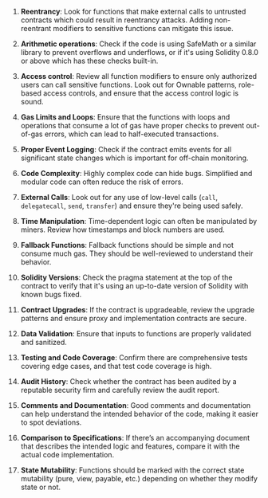 1. **Reentrancy**: Look for functions that make external calls to untrusted contracts which could result in reentrancy attacks. Adding non-reentrant modifiers to sensitive functions can mitigate this issue.

2. **Arithmetic operations**: Check if the code is using SafeMath or a similar library to prevent overflows and underflows, or if it's using Solidity 0.8.0 or above which has these checks built-in.

3. **Access control**: Review all function modifiers to ensure only authorized users can call sensitive functions. Look out for Ownable patterns, role-based access controls, and ensure that the access control logic is sound.

4. **Gas Limits and Loops**: Ensure that the functions with loops and operations that consume a lot of gas have proper checks to prevent out-of-gas errors, which can lead to half-executed transactions.

5. **Proper Event Logging**: Check if the contract emits events for all significant state changes which is important for off-chain monitoring.

6. **Code Complexity**: Highly complex code can hide bugs. Simplified and modular code can often reduce the risk of errors.

7. **External Calls**: Look out for any use of low-level calls (`call`, `delegatecall`, `send`, `transfer`) and ensure they're being used safely.

8. **Time Manipulation**: Time-dependent logic can often be manipulated by miners. Review how timestamps and block numbers are used.

9. **Fallback Functions**: Fallback functions should be simple and not consume much gas. They should be well-reviewed to understand their behavior.

10. **Solidity Versions**: Check the pragma statement at the top of the contract to verify that it's using an up-to-date version of Solidity with known bugs fixed.

11. **Contract Upgrades**: If the contract is upgradeable, review the upgrade patterns and ensure proxy and implementation contracts are secure.

12. **Data Validation**: Ensure that inputs to functions are properly validated and sanitized.

13. **Testing and Code Coverage**: Confirm there are comprehensive tests covering edge cases, and that test code coverage is high.

14. **Audit History**: Check whether the contract has been audited by a reputable security firm and carefully review the audit report.

15. **Comments and Documentation**: Good comments and documentation can help understand the intended behavior of the code, making it easier to spot deviations.

16. **Comparison to Specifications**: If there’s an accompanying document that describes the intended logic and features, compare it with the actual code implementation.

17. **State Mutability**: Functions should be marked with the correct state mutability (pure, view, payable, etc.) depending on whether they modify state or not.